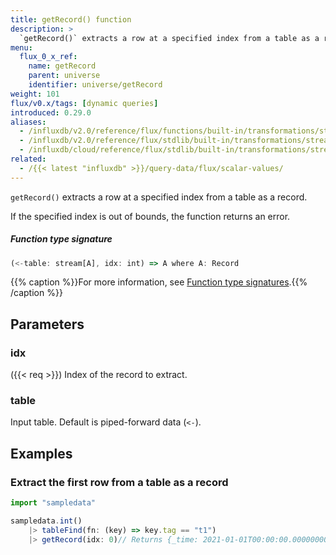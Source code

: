 ```yaml
---
title: getRecord() function
description: >
  `getRecord()` extracts a row at a specified index from a table as a record.
menu:
  flux_0_x_ref:
    name: getRecord
    parent: universe
    identifier: universe/getRecord
weight: 101
flux/v0.x/tags: [dynamic queries]
introduced: 0.29.0
aliases:
  - /influxdb/v2.0/reference/flux/functions/built-in/transformations/stream-table/getrecord/
  - /influxdb/v2.0/reference/flux/stdlib/built-in/transformations/stream-table/getrecord/
  - /influxdb/cloud/reference/flux/stdlib/built-in/transformations/stream-table/getrecord/
related:
  - /{{< latest "influxdb" >}}/query-data/flux/scalar-values/
---
```


<!------------------------------------------------------------------------------

IMPORTANT: This page was generated from comments in the Flux source code. Any
edits made directly to this page will be overwritten the next time the
documentation is generated. 

To make updates to this documentation, update the function comments above the
function definition in the Flux source code:

https://github.com/influxdata/flux/blob/master/stdlib/universe/universe.flux#L2911-L2911

Contributing to Flux: https://github.com/influxdata/flux#contributing
Fluxdoc syntax: https://github.com/influxdata/flux/blob/master/docs/fluxdoc.md

------------------------------------------------------------------------------->

`getRecord()` extracts a row at a specified index from a table as a record.

If the specified index is out of bounds, the function returns an error.

##### Function type signature

```js
(<-table: stream[A], idx: int) => A where A: Record
```

{{% caption %}}For more information, see [Function type signatures](/flux/v0.x/function-type-signatures/).{{% /caption %}}

## Parameters

### idx
({{< req >}})
Index of the record to extract.



### table

Input table. Default is piped-forward data (`<-`).




## Examples

### Extract the first row from a table as a record

```js
import "sampledata"

sampledata.int()
    |> tableFind(fn: (key) => key.tag == "t1")
    |> getRecord(idx: 0)// Returns {_time: 2021-01-01T00:00:00.000000000Z, _value: -2, tag: t1}


```

